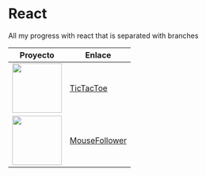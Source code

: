 # React
All my progress with react that is separated with branches

| Proyecto    | Enlace
|-----------|------|
| <img src="https://pettingzoo.farama.org/_images/classic_tictactoe.gif" width=100px height=100px />       | [TicTacToe](https://github.com/martinmorente-dev/TickTackToe)   |
| <img src="https://i.sstatic.net/R5swb.gif" width=100px height=100px  /> | [MouseFollower](https://github.com/martinmorente-dev/MouseFollower) |
